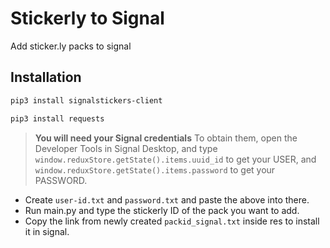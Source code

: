 # Stickerly to Signal

Add sticker.ly packs to signal

## Installation

```bash
pip3 install signalstickers-client
```

```bash
pip3 install requests
```
> **You will need your Signal credentials** To obtain them, open the Developer
> Tools in Signal Desktop, and type `window.reduxStore.getState().items.uuid_id`
> to get your USER, and `window.reduxStore.getState().items.password` to get
> your PASSWORD.

+ Create `user-id.txt` and `password.txt` and paste the above into there.
+ Run main.py and type the stickerly ID of the pack you want to add.
+ Copy the link from newly created `packid_signal.txt` inside res to install it in signal.